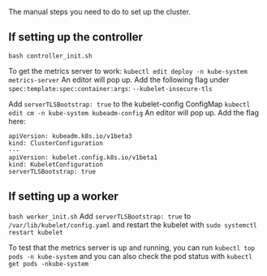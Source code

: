 The manual steps you need to do to set up the cluster.

## If setting up the controller ##
```bash controller_init.sh```

To get the metrics server to work:
```kubectl edit deploy -n kube-system metrics-server```
An editor will pop up. Add the following flag under `spec:template:spec:container:args`:
```--kubelet-insecure-tls```

Add `serverTLSBootstrap: true` to the kubelet-config ConfigMap
```kubectl edit cm -n kube-system kubeadm-config```
An editor will pop up. Add the flag here:
```
apiVersion: kubeadm.k8s.io/v1beta3
kind: ClusterConfiguration
---
apiVersion: kubelet.config.k8s.io/v1beta1
kind: KubeletConfiguration
serverTLSBootstrap: true
```

## If setting up a worker ##
```bash worker_init.sh```
Add `serverTLSBootstrap: true` to `/var/lib/kubelet/config.yaml` and restart the kubelet with
```sudo systemctl restart kubelet```

To test that the metrics server is up and running, you can run
```kubectl top pods -n kube-system```
and you can also check the pod status with
```kubectl get pods -nkube-system```
